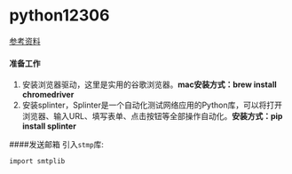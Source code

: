 # python12306
[参考资料](http://blog.csdn.net/starzhou/article/details/50276571)

#### 准备工作
1. 安装浏览器驱动，这里是实用的谷歌浏览器。**mac安装方式：brew install chromedriver**
2. 安装splinter，Splinter是一个自动化测试网络应用的Python库，可以将打开浏览器、输入URL、填写表单、点击按钮等全部操作自动化。**安装方式：pip install splinter**

####发送邮箱
引入`stmp`库:
	
	import smtplib